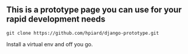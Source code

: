 ## This is a prototype page you can use for your rapid development needs

    git clone https://github.com/hpiard/django-prototype.git

Install a virtual env and off you go.
